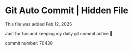 # Git Auto Commit | Hidden File

This file was added Feb 12, 2025

Just for fun and keeping my daily git commit active 🤪

commit number: 70430
